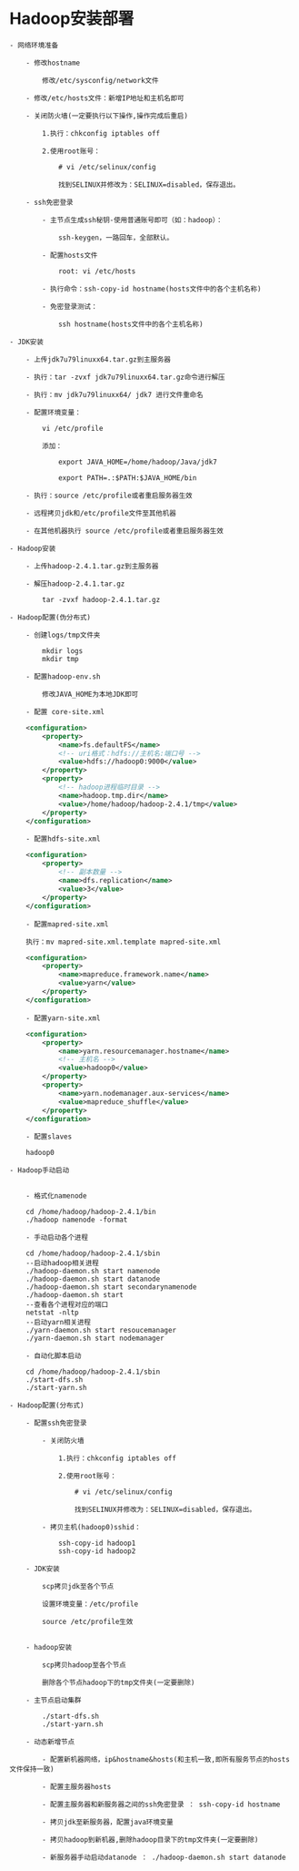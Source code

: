 # Hadoop安装部署

	- 网络环境准备
	
		- 修改hostname
		
			修改/etc/sysconfig/network文件
			
		- 修改/etc/hosts文件：新增IP地址和主机名即可
		
		- 关闭防火墙(一定要执行以下操作,操作完成后重启)
		
			1.执行：chkconfig iptables off
			
			2.使用root账号：
			
				# vi /etc/selinux/config					
			
				找到SELINUX并修改为：SELINUX=disabled，保存退出。
		
		- ssh免密登录
		
			- 主节点生成ssh秘钥-使用普通账号即可（如：hadoop）：
				
				ssh-keygen，一路回车，全部默认。
			
			- 配置hosts文件
				
				root: vi /etc/hosts
			
			- 执行命令：ssh-copy-id hostname(hosts文件中的各个主机名称)
				
			- 免密登录测试：
			
				ssh hostname(hosts文件中的各个主机名称)				

	- JDK安装
	
		- 上传jdk7u79linuxx64.tar.gz到主服务器
		 
		- 执行：tar -zvxf jdk7u79linuxx64.tar.gz命令进行解压
		
		- 执行：mv jdk7u79linuxx64/ jdk7 进行文件重命名
		
		- 配置环境变量：
		
			vi /etc/profile
			
			添加：
			
				export JAVA_HOME=/home/hadoop/Java/jdk7
				
				export PATH=.:$PATH:$JAVA_HOME/bin
				
		- 执行：source /etc/profile或者重启服务器生效
		
		- 远程拷贝jdk和/etc/profile文件至其他机器
		
		- 在其他机器执行 source /etc/profile或者重启服务器生效
		
	- Hadoop安装
	
		- 上传hadoop-2.4.1.tar.gz到主服务器
		
		- 解压hadoop-2.4.1.tar.gz
		
			tar -zvxf hadoop-2.4.1.tar.gz
			
	- Hadoop配置(伪分布式)
	
		- 创建logs/tmp文件夹
		
			mkdir logs
			mkdir tmp
			
		- 配置hadoop-env.sh
		
			修改JAVA_HOME为本地JDK即可
			
		- 配置 core-site.xml
		
```xml
	<configuration>
		<property>
			<name>fs.defaultFS</name>
			<!-- uri格式：hdfs://主机名:端口号 -->
			<value>hdfs://hadoop0:9000</value>
		</property>
		<property>
			<!-- hadoop进程临时目录 -->
			<name>hadoop.tmp.dir</name>
			<value>/home/hadoop/hadoop-2.4.1/tmp</value>
		</property>
	</configuration>
```
		
		- 配置hdfs-site.xml
		
```xml
	<configuration>
		<property>
			<!-- 副本数量 -->
			<name>dfs.replication</name>					
			<value>3</value>
		</property>
	</configuration>
```
		
		- 配置mapred-site.xml
		
		执行：mv mapred-site.xml.template mapred-site.xml
		
```xml
	<configuration>
		<property>
			<name>mapreduce.framework.name</name>					
			<value>yarn</value>
		</property>
	</configuration>
```
		
		- 配置yarn-site.xml		
		
```xml
	<configuration>
		<property>
			<name>yarn.resourcemanager.hostname</name>
			<!-- 主机名 -->					
			<value>hadoop0</value>
		</property>
		<property>
			<name>yarn.nodemanager.aux-services</name>					
			<value>mapreduce_shuffle</value>
		</property>
	</configuration>
```
		
		- 配置slaves	
		
```
	hadoop0
```
	
	- Hadoop手动启动
	
	
		- 格式化namenode
		
```
	cd /home/hadoop/hadoop-2.4.1/bin
	./hadoop namenode -format
```
	
		- 手动启动各个进程
		
```
	cd /home/hadoop/hadoop-2.4.1/sbin
	--启动hadoop相关进程
	./hadoop-daemon.sh start namenode
	./hadoop-daemon.sh start datanode
	./hadoop-daemon.sh start secondarynamenode
	./hadoop-daemon.sh start
	--查看各个进程对应的端口
	netstat -nltp
	--启动yarn相关进程
	./yarn-daemon.sh start resoucemanager
	./yarn-daemon.sh start nodemanager
```
		
		- 自动化脚本启动
		
```
	cd /home/hadoop/hadoop-2.4.1/sbin
	./start-dfs.sh
	./start-yarn.sh
```
	
	- Hadoop配置(分布式)
	
		- 配置ssh免密登录
		
			- 关闭防火墙
		
				1.执行：chkconfig iptables off
			
				2.使用root账号：
				
					# vi /etc/selinux/config					
				
					找到SELINUX并修改为：SELINUX=disabled，保存退出。

			- 拷贝主机(hadoop0)sshid：
			
				ssh-copy-id hadoop1
				ssh-copy-id hadoop2
				
		- JDK安装

			scp拷贝jdk至各个节点
			
			设置环境变量：/etc/profile
			
			source /etc/profile生效
			
			
		- hadoop安装
		
			scp拷贝hadoop至各个节点
			
			删除各个节点hadoop下的tmp文件夹(一定要删除)
			
		- 主节点启动集群
		
			./start-dfs.sh
			./start-yarn.sh
			
		- 动态新增节点
		
			- 配置新机器网络，ip&hostname&hosts(和主机一致,即所有服务节点的hosts文件保持一致)
			
			- 配置主服务器hosts
			
			- 配置主服务器和新服务器之间的ssh免密登录 ： ssh-copy-id hostname
			
			- 拷贝jdk至新服务器，配置java环境变量
			
			- 拷贝hadoop到新机器,删除hadoop目录下的tmp文件夹(一定要删除)
			
			- 新服务器手动启动datanode ： ./hadoop-daemon.sh start datanode
